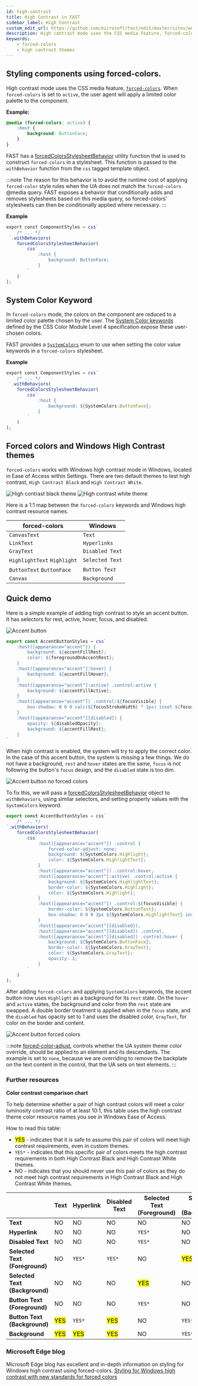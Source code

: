 ```yaml
---
id: high-contrast
title: High Contrast in FAST
sidebar_label: High Contrast
custom_edit_url: https://github.com/microsoft/fast/edit/master/sites/website/versioned_docs/version-legacy/design-systems/high-contrast.md
description: High contrast mode uses the CSS media feature, forced-colors. When forced-colors is set to active, the user agent will apply a limited color palette to the component.
keywords:
    - forced-colors
    - high contrast themes
---
```


## Styling components using forced-colors.

High contrast mode uses the CSS media feature, [`forced-colors`](https://developer.mozilla.org/en-US/docs/Web/CSS/@media/forced-colors). When `forced-colors` is set to `active`, the user agent will apply a limited color palette to the component.


**Example:**

```css
@media (forced-colors: active) {
    :host {
        background: ButtonFace;
    }
}
```

FAST has a [forcedColorsStylesheetBehavior](https://github.com/microsoft/fast/blob/master/packages/web-components/fast-foundation/src/utilities/match-media-stylesheet-behavior.ts) utility function that is used to construct `forced-colors` in a stylesheet. This function is passed to the `withBehavior` function from the `css` tagged template object.

:::note
The reason for this behavior is to avoid the runtime cost of applying `forced-color` style rules when the UA does not match the `forced-colors` @media query. FAST exposes a behavior that conditionally adds and removes stylesheets based on this media query, so forced-colors' stylesheets can then be conditionally applied where necessary.
:::

**Example**

```ts
export const ComponentStyles = css`
    /* ... */
 `.withBehaviors(
    forcedColorsStylesheetBehavior(
        css`
            :host {
                background: ButtonFace;
            }
        `
    )
);
```

## System Color Keyword

In `forced-colors` mode, the colors on the component are reduced to a limited color palette chosen by the user. The [System Color keywords](https://developer.mozilla.org/en-US/docs/web/css/color_value#System_Colors) defined by the CSS Color Module Level 4 specification expose these user-chosen colors.

FAST provides a [`SystemColors`](https://github.com/microsoft/fast/blob/master/packages/utilities/fast-web-utilities/src/system-colors.ts) enum to use when setting the color value keywords in a `forced-colors` stylesheet.

**Example**
```ts
export const ComponentStyles = css`
    /* ... */
 `.withBehaviors(
    forcedColorsStylesheetBehavior(
        css`
            :host {
                background: ${SystemColors.ButtonFace};
            }
        `
    )
);
```

## Forced colors and Windows High Contrast themes

`forced-colors` works with Windows high contrast mode in Windows, located in Ease of Access within Settings. There are two default themes to test high contrast, `High Contrast Black` and `High Contrast White`.

![High contrast black theme](https://static.fast.design/assets/high-contrast/hc-black.png)
![High contrast white theme](https://static.fast.design/assets/high-contrast/hc-white.png)


Here is a 1:1 map between the `forced-colors` keywords and Windows high contrast resource names.

| forced-colors               | Windows         |
|-----------------------------|-----------------|
| `CanvasText`                | `Text`          |
| `LinkText`                  | `Hyperlinks`    |
| `GrayText`                  | `Disabled Text` |
| `HighlightText` `Highlight` | `Selected Text` |
| `ButtonText` `ButtonFace`   | `Button Text`   |
| `Canvas`                    | `Background`    |

## Quick demo

Here is a simple example of adding high contrast to style an accent button. It has selectors for rest, active, hover, focus, and disabled.

![Accent button](https://static.fast.design/assets/high-contrast/accent.png)

```ts
export const AccentButtonStyles = css`
    :host([appearance="accent"]) {
        background: ${accentFillRest};
        color: ${foregroundOnAccentRest};
    }
    :host([appearance="accent"]:hover) {
        background: ${accentFillHover};
    }
    :host([appearance="accent"]:active) .control:active {
        background: ${accentFillActive};
    }
    :host([appearance="accent"]) .control:${focusVisible} {
        box-shadow: 0 0 0 calc(${focusStrokeWidth} * 1px) inset ${focusStrokeInner};
    }
    :host([appearance="accent"][disabled]) {
        opacity: ${disabledOpacity};
        background: ${accentFillRest};
    }
`
```

When high contrast is enabled, the system will try to apply the correct color. In the case of this accent button, the system is missing a few things. We do not have a background, `rest` and `hover` states are the same, `focus` is not following the button's `focus` design, and the `disabled` state is too dim.

![Accent button no forced colors](https://static.fast.design/assets/high-contrast/accent-no-forced-colors.png)

To fix this, we will pass a [forcedColorsStylesheetBehavior](https://github.com/microsoft/fast/blob/master/packages/web-components/fast-foundation/src/utilities/match-media-stylesheet-behavior.ts) object to `withBehaviors`, using similar selectors, and setting property values with the `SystemColors` keyword.

```ts
export const AccentButtonStyles = css`
    /* ... */
`.withBehaviors(
    forcedColorsStylesheetBehavior(
        css`
            :host([appearance="accent"]) .control {
                forced-color-adjust: none;
                background: ${SystemColors.Highlight};
                color: ${SystemColors.HighlightText};
            }
            :host([appearance="accent"]) .control:hover,
            :host([appearance="accent"]:active) .control:active {
                background: ${SystemColors.HighlightText};
                border-color: ${SystemColors.Highlight};
                color: ${SystemColors.Highlight};
            }
            :host([appearance="accent"]) .control:${focusVisible} {
                border-color: ${SystemColors.ButtonText};
                box-shadow: 0 0 0 2px ${SystemColors.HighlightText} inset;
            }
            :host([appearance="accent"][disabled]),
            :host([appearance="accent"][disabled]) .control,
            :host([appearance="accent"][disabled]) .control:hover {
                background: ${SystemColors.ButtonFace};
                border-color: ${SystemColors.GrayText};
                color: ${SystemColors.GrayText};
                opacity: 1;
            }
        `
    )
);
```

After adding `forced-colors` and applying `SystemColors` keywords, the accent button now uses `Highlight` as a background for its `rest` state. On the `hover` and `active` states, the background and color from the `rest` state are swapped. A double border treatment is applied when in the `focus` state, and the `disabled` has opacity set to 1 and uses the disabled color, `GrayText`, for color on the border and content.

![Accent button forced colors](https://static.fast.design/assets/high-contrast/accent-with-forced-colors.png)

:::note
[forced-color-adjust](https://www.w3.org/TR/css-color-adjust-1/#forced), controls whether the UA system theme color override, should be applied to an element and its descendants. 
The example is set to `none`, because we are overriding to remove the backplate on the text content in the control, that the UA sets on text elements.
:::

### Further resources

**Color contrast comparison chart**

To help determine whether a pair of high contrast colors will meet a color luminosity contrast ratio of at least 10:1, this table uses the high contrast theme color resource names you see in Windows Ease of Access.

How to read this table:
- <mark>YES</mark> - indicates that it is safe to assume this pair of colors will meet high contrast requirements, even in custom themes.
- `YES*` - indicates that this specific pair of colors meets the high contrast requirements in both High Contrast Black and High Contrast White themes.
- NO - indicates that you should never use this pair of colors as they do not meet high contrast requirements in High Contrast Black and High Contrast White themes.

|                                 | Text             | Hyperlink        | Disabled Text    | Selected Text (Foreground) | Selected Text (Background) | Button Text (Foreground) | Button Text (Background) | Background       |
|---------------------------------|------------------|------------------|------------------|----------------------------|----------------------------|--------------------------|--------------------------|------------------|
| **Text**                        | NO               | NO               | NO               | NO                         | NO                         | NO                       | <mark>YES</mark>         | <mark>YES</mark> |
| **Hyperlink**                   | NO               | NO               | NO               | `YES*`                     | NO                         | NO                       | `YES*`                   | <mark>YES</mark> |
| **Disabled Text**               | NO               | NO               | NO               | `YES*`                     | NO                         | NO                       | <mark>YES</mark>         | <mark>YES</mark> |
| **Selected Text (Foreground)**  | NO               | `YES*`           | `YES*  `         | NO                         | <mark>YES</mark>           | `YES*`                   | NO                       | NO               |
| **Selected Text (Background)**  | NO               | NO               | NO               | <mark>YES</mark>           | NO                         | NO                       | `YES*`                   | `YES*`           |
| **Button Text (Foreground)**    | NO               | NO               | NO               | `YES*`                     | NO                         | NO                       | <mark>YES</mark>         | <mark>YES</mark> |
| **Button Text (Background)**    | <mark>YES</mark> | `YES*`           | <mark>YES</mark> | NO                         | `YES*`                     | <mark>YES</mark>         | NO                       | NO               |
| **Background**                  | <mark>YES</mark> | <mark>YES</mark> | <mark>YES</mark> | NO                         | `YES*`                     | <mark>YES</mark>         | NO                       | NO               |



### Microsoft Edge blog

Microsoft Edge blog has excellent and in-depth information on styling for Windows high contrast using forced-colors.
[Styling for Windows high contrast with new standards for forced colors](https://blogs.windows.com/msedgedev/2020/09/17/styling-for-windows-high-contrast-with-new-standards-for-forced-colors/)